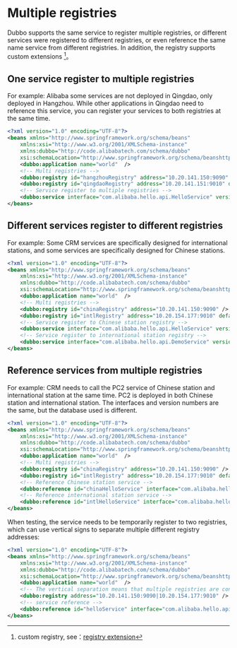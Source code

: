 # Multiple registries

Dubbo supports the same service to register multiple registries, or different services were registered to different registries, or even reference the same name service from different registries. In addition, the registry supports custom extensions [^1]。

## One service register to multiple registries

For example: Alibaba some services are not deployed in Qingdao, only deployed in Hangzhou. While other applications in Qingdao need to reference this service, you can register your services to both registries at the same time.

```xml
<?xml version="1.0" encoding="UTF-8"?>
<beans xmlns="http://www.springframework.org/schema/beans"
    xmlns:xsi="http://www.w3.org/2001/XMLSchema-instance"
    xmlns:dubbo="http://code.alibabatech.com/schema/dubbo"
    xsi:schemaLocation="http://www.springframework.org/schema/beanshttp://www.springframework.org/schema/beans/spring-beans.xsdhttp://code.alibabatech.com/schema/dubbohttp://code.alibabatech.com/schema/dubbo/dubbo.xsd">
    <dubbo:application name="world"  />
    <!-- Multi registries -->
    <dubbo:registry id="hangzhouRegistry" address="10.20.141.150:9090" />
    <dubbo:registry id="qingdaoRegistry" address="10.20.141.151:9010" default="false" />
    <!-- Service register to multiple registries -->
    <dubbo:service interface="com.alibaba.hello.api.HelloService" version="1.0.0" ref="helloService" registry="hangzhouRegistry,qingdaoRegistry" />
</beans>
```

## Different services register to different registries

For example: Some CRM services are specifically designed for international stations, and some services are specifically designed for Chinese stations.

```xml
<?xml version="1.0" encoding="UTF-8"?>
<beans xmlns="http://www.springframework.org/schema/beans"
    xmlns:xsi="http://www.w3.org/2001/XMLSchema-instance"
    xmlns:dubbo="http://code.alibabatech.com/schema/dubbo"
    xsi:schemaLocation="http://www.springframework.org/schema/beanshttp://www.springframework.org/schema/beans/spring-beans.xsdhttp://code.alibabatech.com/schema/dubbohttp://code.alibabatech.com/schema/dubbo/dubbo.xsd">
    <dubbo:application name="world"  />
    <!-- Multi registries -->
    <dubbo:registry id="chinaRegistry" address="10.20.141.150:9090" />
    <dubbo:registry id="intlRegistry" address="10.20.154.177:9010" default="false" />
    <!-- Service register to Chinese station registry -->
    <dubbo:service interface="com.alibaba.hello.api.HelloService" version="1.0.0" ref="helloService" registry="chinaRegistry" />
    <!-- Service register to international station registry -->
    <dubbo:service interface="com.alibaba.hello.api.DemoService" version="1.0.0" ref="demoService" registry="intlRegistry" />
</beans>
```


## Reference services from multiple registries

For example: CRM needs to call the PC2 service of Chinese station and international station at the same time. PC2 is deployed in both Chinese station and international station. The interfaces and version numbers are the same, but the database used is different.

```xml
<?xml version="1.0" encoding="UTF-8"?>
<beans xmlns="http://www.springframework.org/schema/beans"
    xmlns:xsi="http://www.w3.org/2001/XMLSchema-instance"
    xmlns:dubbo="http://code.alibabatech.com/schema/dubbo"
    xsi:schemaLocation="http://www.springframework.org/schema/beanshttp://www.springframework.org/schema/beans/spring-beans.xsdhttp://code.alibabatech.com/schema/dubbohttp://code.alibabatech.com/schema/dubbo/dubbo.xsd">
    <dubbo:application name="world"  />
    <!-- Multi registries -->
    <dubbo:registry id="chinaRegistry" address="10.20.141.150:9090" />
    <dubbo:registry id="intlRegistry" address="10.20.154.177:9010" default="false" />
    <!-- Reference Chinese station service -->
    <dubbo:reference id="chinaHelloService" interface="com.alibaba.hello.api.HelloService" version="1.0.0" registry="chinaRegistry" />
    <!-- Reference international station service -->
    <dubbo:reference id="intlHelloService" interface="com.alibaba.hello.api.HelloService" version="1.0.0" registry="intlRegistry" />
</beans>
```

When testing, the service needs to be temporarily register to two registries, which can use vertical signs to separate multiple different registry addresses:

```xml
<?xml version="1.0" encoding="UTF-8"?>
<beans xmlns="http://www.springframework.org/schema/beans"
    xmlns:xsi="http://www.w3.org/2001/XMLSchema-instance"
    xmlns:dubbo="http://code.alibabatech.com/schema/dubbo"
    xsi:schemaLocation="http://www.springframework.org/schema/beanshttp://www.springframework.org/schema/beans/spring-beans.xsdhttp://code.alibabatech.com/schema/dubbohttp://code.alibabatech.com/schema/dubbo/dubbo.xsd">
    <dubbo:application name="world"  />
    <!-- The vertical separation means that multiple registries are connected at the same time. Multiple cluster addresses of the same registry are separated by commas -->
    <dubbo:registry address="10.20.141.150:9090|10.20.154.177:9010" />
    <!-- service reference -->
    <dubbo:reference id="helloService" interface="com.alibaba.hello.api.HelloService" version="1.0.0" />
</beans>
```

[^1]: custom registry, see：[registry extension](http://dubbo.io/books/dubbo-dev-book-en/impls/registry.html)
